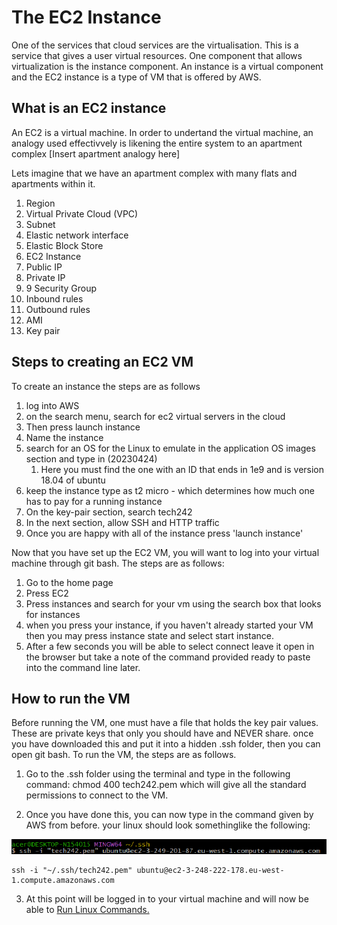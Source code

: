 # The EC2 Instance

One of the services that cloud services are the virtualisation. This is a service that gives a user virtual resources. One component that allows virtualization is the instance component. An instance is a virtual component and the EC2 instance is a type of VM that is offered by AWS.

## What is an EC2 instance
An EC2 is a virtual machine. In order to undertand the virtual machine, an analogy used effectivvely is likening the entire system to an apartment complex 
[Insert apartment analogy here]

Lets imagine that we have an apartment complex with many flats and apartments within it. 
1. Region
2. Virtual Private Cloud (VPC)
3. Subnet
4. Elastic network interface
5. Elastic Block Store
6. EC2 Instance
7. Public IP
8. Private IP
9.  9 Security Group 
10. Inbound rules 
11. Outbound rules 
12. AMI
13. Key pair

## Steps to creating an EC2 VM

To create an instance the steps are as follows
1. log into AWS
2. on the search menu, search for ec2 virtual servers in the cloud
3. Then press launch instance
4. Name the instance
5. search for an OS for the Linux to emulate in the application OS images section and type in (20230424)
   1. Here you must find the one with an ID that ends in 1e9 and is version 18.04 of ubuntu
6. keep the instance type as t2 micro - which determines how much one has to pay for a running instance
7. On the key-pair section, search tech242
8. In the next section, allow SSH and HTTP traffic 
9. Once you are happy with all of the instance press 'launch instance'

Now that you have set up the EC2 VM, you will want to log into your virtual machine through git bash. The steps are as follows:

1. Go to the home page
2. Press EC2
3. Press instances and search for your vm using the search box that looks for instances 
4. when you press your instance, if you haven't already started your VM then you may press instance state and select start instance.
5. After a few seconds you will be able to select connect leave it open in the browser but take a note of the command provided ready to paste into the command line later.


## How to run the VM
Before running the VM, one must have a file that holds the key pair values. These are private keys that only you should have and NEVER share.
once you have downloaded this and put it into a hidden .ssh folder, then you can open git bash. To run the VM, the steps are as follows.

1. Go to the .ssh folder using the terminal and type in the following command: chmod 400 tech242.pem which will give all the standard permissions to connect to the VM.

2. Once you have done this, you can now type in the command given by AWS from before. your linux should look somethinglike the following:


![Alt text](<../../readme-images/runAVM command.png>)

```
ssh -i "~/.ssh/tech242.pem" ubuntu@ec2-3-248-222-178.eu-west-1.compute.amazonaws.com

```


3. At this point will be logged in to your virtual machine and will now be able to [Run Linux Commands.](LearningLinux.md)